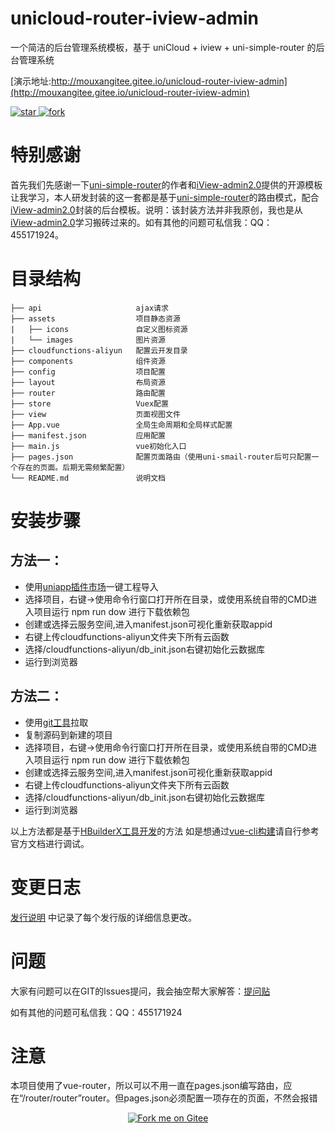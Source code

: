 <h1> unicloud-router-iview-admin </h1>
一个简洁的后台管理系统模板，基于 uniCloud + iview + uni-simple-router 的后台管理系统

[演示地址:http://mouxangitee.gitee.io/unicloud-router-iview-admin](http://mouxangitee.gitee.io/unicloud-router-iview-admin)

<a href='https://gitee.com/mouxangitee/unicloud-router-iview-admin/stargazers'>
  <img src='https://gitee.com/mouxangitee/unicloud-router-iview-admin/badge/star.svg?theme=dark' alt='star'></img>
</a> 
<a href='https://gitee.com/mouxangitee/unicloud-router-iview-admin/members'>
  <img src='https://gitee.com/mouxangitee/unicloud-router-iview-admin/badge/fork.svg?theme=dark' alt='fork'></img>
</a>

# 特别感谢

首先我们先感谢一下[uni-simple-router](http://hhyang.cn/)的作者和[iView-admin2.0](https://lison16.github.io/iview-admin-doc/#/)提供的开源模板让我学习，本人研发封装的这一套都是基于[uni-simple-router](http://hhyang.cn/)的路由模式，配合[iView-admin2.0](https://lison16.github.io/iview-admin-doc/#/)封装的后台模板。说明：该封装方法并非我原创，我也是从[iView-admin2.0](https://lison16.github.io/iview-admin-doc/#/)学习搬砖过来的。如有其他的问题可私信我：QQ：455171924。

# 目录结构
```
├── api                     ajax请求
├── assets                  项目静态资源
|   ├── icons               自定义图标资源
|   └── images              图片资源
├── cloudfunctions-aliyun   配置云开发目录
├── components              组件资源
├── config                  项目配置
├── layout                  布局资源
├── router                  路由配置
├── store                   Vuex配置
├── view                    页面视图文件
├── App.vue                 全局生命周期和全局样式配置
├── manifest.json           应用配置
├── main.js                 vue初始化入口
├── pages.json              配置页面路由（使用uni-smail-router后可只配置一个存在的页面。后期无需频繁配置）
└── README.md               说明文档 
```

# 安装步骤

## 方法一：
* 使用[uniapp插件市场](https://ext.dcloud.net.cn/plugin?id=1639)一键工程导入
* 选择项目，右键->使用命令行窗口打开所在目录，或使用系统自带的CMD进入项目运行 npm run dow 进行下载依赖包
* 创建或选择云服务空间,进入manifest.json可视化重新获取appid
* 右键上传cloudfunctions-aliyun文件夹下所有云函数
* 选择/cloudfunctions-aliyun/db_init.json右键初始化云数据库
* 运行到浏览器

## 方法二：
* 使用[git工具](https://gitee.com/mouxangitee/unicloud-router-iview-admin)拉取
* 复制源码到新建的项目
* 选择项目，右键->使用命令行窗口打开所在目录，或使用系统自带的CMD进入项目运行 npm run dow 进行下载依赖包
* 创建或选择云服务空间,进入manifest.json可视化重新获取appid
* 右键上传cloudfunctions-aliyun文件夹下所有云函数
* 选择/cloudfunctions-aliyun/db_init.json右键初始化云数据库
* 运行到浏览器

以上方法都是基于[HBuilderX工具开发](https://uniapp.dcloud.io/quickstart?id=_1-%e9%80%9a%e8%bf%87-hbuilderx-%e5%8f%af%e8%a7%86%e5%8c%96%e7%95%8c%e9%9d%a2)的方法
如是想通过[vue-cli构建](https://uniapp.dcloud.io/quickstart?id=_2-%e9%80%9a%e8%bf%87vue-cli%e5%91%bd%e4%bb%a4%e8%a1%8c)请自行参考官方文档进行调试。

# 变更日志
[发行说明](https://gitee.com/mouxangitee/unicloud-router-iview-admin/releases) 中记录了每个发行版的详细信息更改。

# 问题
大家有问题可以在GIT的lssues提问，我会抽空帮大家解答：[提问贴](https://gitee.com/mouxangitee/unicloud-router-iview-admin/issues/I1HX8E)

如有其他的问题可私信我：QQ：455171924

# 注意
本项目使用了vue-router，所以可以不用一直在pages.json编写路由，应在“/router/router”router。但pages.json必须配置一项存在的页面，不然会报错

<p align="center">
  <a href='https://gitee.com/mouxangitee/unicloud-router-iview-admin'>
    <img src='https://gitee.com/mouxangitee/unicloud-router-iview-admin/widgets/widget_6.svg' alt='Fork me on Gitee'></img>
  </a>
</p>

